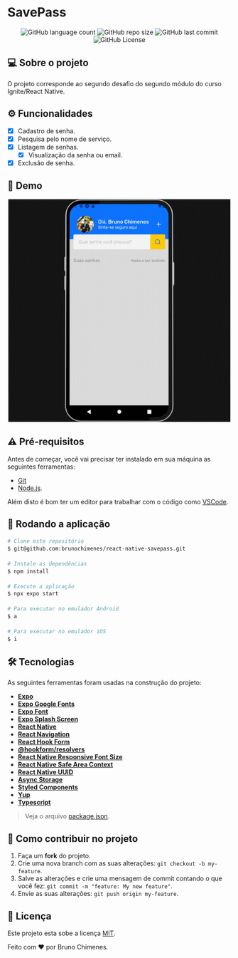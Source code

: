 # SavePass

<p align="center">
  <img alt="GitHub language count" src="https://img.shields.io/github/languages/count/brunochimenes/react-native-savepass?color=%252304D361" />
  <img alt="GitHub repo size" src="https://img.shields.io/github/repo-size/brunochimenes/react-native-savepass?color=%252304D361" />
  <img alt="GitHub last commit" src="https://img.shields.io/github/last-commit/brunochimenes/react-native-savepass?color=%252304D361" />
  <img alt="GitHub License" src="https://img.shields.io/github/license/brunochimenes/react-native-savepass?color=%252304D361" />
</p>

## 💻 Sobre o projeto

O projeto corresponde ao segundo desafio do segundo módulo do curso Ignite/React Native.

## ⚙️ Funcionalidades

- [x] Cadastro de senha.
- [x] Pesquisa pelo nome de serviço.
- [x] Listagem de senhas.
  - [x] Visualização da senha ou email.
- [x] Exclusão de senha.

## 📱 Demo

<p align="center">
<img width='500' height='500' alt="Demo" src="/.github/assets/demo.gif" />  
</p>

## ⚠️ Pré-requisitos

Antes de começar, você vai precisar ter instalado em sua máquina as seguintes ferramentas:

- [Git](https://git-scm.com)
- [Node.js](https://nodejs.org/en/).

Além disto é bom ter um editor para trabalhar com o código como [VSCode](https://code.visualstudio.com/).

## 🧭 Rodando a aplicação

```bash
# Clone este repositório
$ git@github.com:brunochimenes/react-native-savepass.git

# Instale as dependências
$ npm install

# Execute a aplicação
$ npx expo start

# Para executar no emulador Android
$ a

# Para executar no emulador iOS
$ i
```

## 🛠 Tecnologias

As seguintes ferramentas foram usadas na construção do projeto:

- **[Expo](https://expo.io/)**
- **[Expo Google Fonts](https://github.com/expo/google-fonts)**
- **[Expo Font](https://docs.expo.dev/versions/latest/sdk/font/)**
- **[Expo Splash Screen](https://docs.expo.dev/versions/latest/sdk/splash-screen/)**
- **[React Native](https://reactnative.dev/)**
- **[React Navigation](https://reactnavigation.org/)**
- **[React Hook Form](https://legacy.react-hook-form.com/)**
- **[@hookform/resolvers](https://www.npmjs.com/package/@hookform/resolvers)**
- **[React Native Responsive Font Size](https://github.com/heyman333/react-native-responsive-fontSize)**
- **[React Native Safe Area Context](https://docs.expo.dev/versions/latest/sdk/safe-area-context/)**
- **[React Native UUID](https://github.com/eugenehp/react-native-uuid)**
- **[Async Storage](https://docs.expo.dev/versions/latest/sdk/async-storage/)**
- **[Styled Components](https://styled-components.com/)**
- **[Yup](https://github.com/jquense/yup)**
- **[Typescript](https://www.typescriptlang.org/)**

> Veja o arquivo [package.json](https://github.com/brunochimenes/react-native-savepass/blob/main/package.json).

## 💪 Como contribuir no projeto

1. Faça um **fork** do projeto.
2. Crie uma nova branch com as suas alterações: `git checkout -b my-feature`.
3. Salve as alterações e crie uma mensagem de commit contando o que você fez: `git commit -m "feature: My new feature"`.
4. Envie as suas alterações: `git push origin my-feature`.

## 📝 Licença

Este projeto esta sobe a licença [MIT](./LICENSE).

Feito com ❤️ por Bruno Chimenes.
